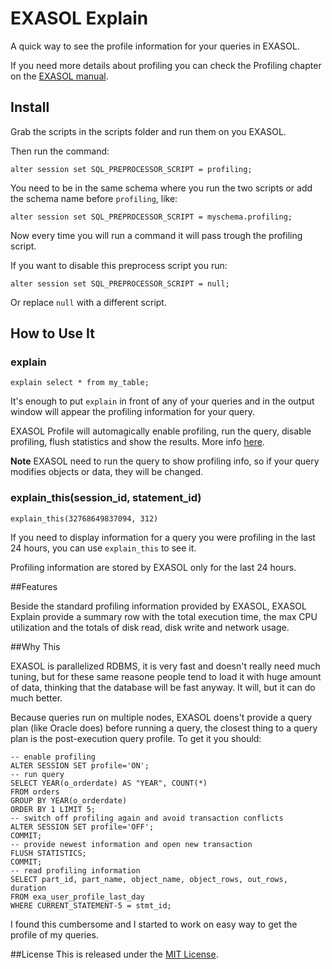 # EXASOL Explain

A quick way to see the profile information for your queries in EXASOL.

If you need more details about profiling you can check the Profiling chapter on the [EXASOL manual](https://www.exasol.com/support/secure/attachment/37661/EXASolution_User_Manual-5.0.12-en.pdf). 

## Install

Grab the scripts in the scripts folder and run them on you EXASOL. 

Then run the command:
    
    alter session set SQL_PREPROCESSOR_SCRIPT = profiling;

You need to be in the same schema where you run the two scripts or add the schema name before `profiling`, like:

    alter session set SQL_PREPROCESSOR_SCRIPT = myschema.profiling;

Now every time you will run a command it will pass trough the profiling script.

If you want to disable this preprocess script you run:

    alter session set SQL_PREPROCESSOR_SCRIPT = null;

Or replace `null` with a different script.

## How to Use It

### explain

    explain select * from my_table;

It's enough to put `explain` in front of any of your queries and in the output window will appear the profiling information for your query.

EXASOL Profile will automagically enable profiling, run the query, disable profiling, flush statistics and show the results. More info [here](#why-this).

**Note** EXASOL need to run the query to show profiling info, so if your query modifies objects or data, they will be changed.

### explain_this(session_id, statement_id)

    explain_this(32768649837094, 312)

If you need to display information for a query you were profiling in the last 24 hours, you can use `explain_this` to see it. 

Profiling information are stored by EXASOL only for the last 24 hours.

##Features

Beside the standard profiling information provided by EXASOL, EXASOL Explain provide a summary row with the total execution time, the max CPU utilization and the totals of disk read, disk write and network usage.


##Why This

EXASOL is parallelized RDBMS, it is very fast and doesn't really need much tuning, but for these same reasone people tend to load it with huge amount of data, thinking that the database will be fast anyway. It will, but it can do much better.

Because queries run on multiple nodes, EXASOL doens't provide a query plan (like Oracle does) before running a query, the closest thing to a query plan is the post-execution query profile. To get it you should:

    -- enable profiling
    ALTER SESSION SET profile='ON';
    -- run query
    SELECT YEAR(o_orderdate) AS "YEAR", COUNT(*)
    FROM orders
    GROUP BY YEAR(o_orderdate)
    ORDER BY 1 LIMIT 5;
    -- switch off profiling again and avoid transaction conflicts
    ALTER SESSION SET profile='OFF';
    COMMIT;
    -- provide newest information and open new transaction
    FLUSH STATISTICS;
    COMMIT;
    -- read profiling information
    SELECT part_id, part_name, object_name, object_rows, out_rows, duration
    FROM exa_user_profile_last_day
    WHERE CURRENT_STATEMENT-5 = stmt_id;

I found this cumbersome and I started to work on easy way to get the profile of my queries.


##License
This is released under the [MIT License](http://www.opensource.org/licenses/MIT).
